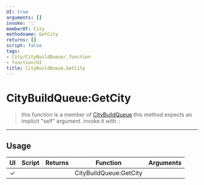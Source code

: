 ```yaml
---
UI: true
arguments: []
invoke: ':'
memberOf: City
methodname: GetCity
returns: []
script: false
tags:
- City/CityBuildQueue/_function
- function/UI
title: CityBuildQueue.GetCity
---
```

# CityBuildQueue:GetCity
> this function is a member of [CityBuildQueue](civ-6/lua/CityBuildQueue.md)
> this method expects an implicit "self" argument. invoke it with `:`
-----
## Usage
|  UI | Script | Returns | Function | Arguments |
|:---:|:------:|-------:|:--------:|:---------|
|✓| ||CityBuildQueue:GetCity||
